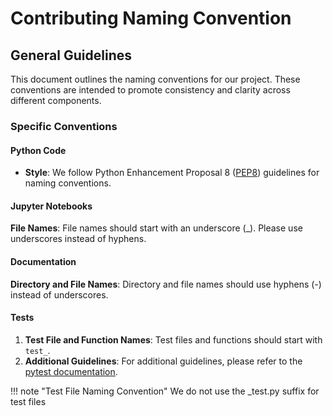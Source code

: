 # Contributing Naming Convention

## General Guidelines

This document outlines the naming conventions for our project. These conventions are intended to promote consistency and clarity across different components.

### Specific Conventions

#### Python Code

* **Style**: We follow Python Enhancement Proposal 8 ([PEP8](https://peps.python.org/pep-0008/#package-and-module-names)) guidelines for naming conventions.

#### Jupyter Notebooks

 **File Names**: File names should start with an underscore (_). Please use underscores instead of hyphens.

#### Documentation

 **Directory and File Names**: Directory and file names should use hyphens (-) instead of underscores.

#### Tests

1. **Test File and Function Names**: Test files and functions should start with `test_`.
2. **Additional Guidelines**: For additional guidelines, please refer to the [pytest documentation](https://docs.pytest.org/en/stable/explanation/goodpractices.html#conventions-for-python-test-discovery).

!!! note "Test File Naming Convention"
    We do not use the _test.py suffix for test files
